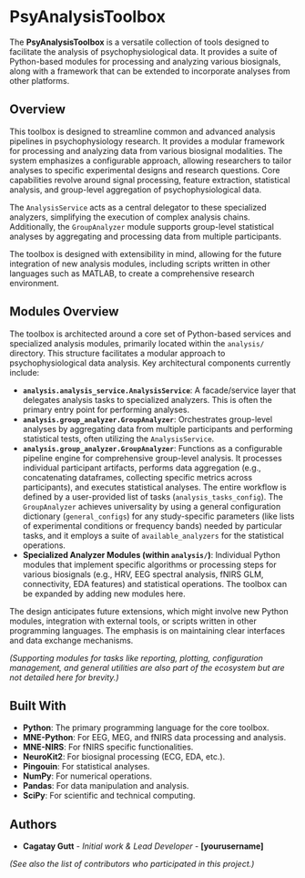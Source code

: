 # PsyAnalysisToolbox

The **PsyAnalysisToolbox** is a versatile collection of tools designed to facilitate the analysis of psychophysiological data. It provides a suite of Python-based modules for processing and analyzing various biosignals, along with a framework that can be extended to incorporate analyses from other platforms.
<!-- NOTE: This high-level description is good and should remain stable. -->

## Overview

This toolbox is designed to streamline common and advanced analysis pipelines in psychophysiology research. It provides a modular framework for processing and analyzing data from various biosignal modalities. The system emphasizes a configurable approach, allowing researchers to tailor analyses to specific experimental designs and research questions. Core capabilities revolve around signal processing, feature extraction, statistical analysis, and group-level aggregation of psychophysiological data.

The `AnalysisService` acts as a central delegator to these specialized analyzers, simplifying the execution of complex analysis chains. Additionally, the `GroupAnalyzer` module supports group-level statistical analyses by aggregating and processing data from multiple participants.

The toolbox is designed with extensibility in mind, allowing for the future integration of new analysis modules, including scripts written in other languages such as MATLAB, to create a comprehensive research environment.
<!-- NOTE: The "Core Features" section has been integrated into this more general "Overview" to reduce specific update needs. The capabilities mentioned above (signal processing, feature extraction, stats, group analysis) are broad enough to cover many additions. -->

## Modules Overview

The toolbox is architected around a core set of Python-based services and specialized analysis modules, primarily located within the `analysis/` directory. This structure facilitates a modular approach to psychophysiological data analysis. Key architectural components currently include: <!-- NOTE: This general description of the architecture is excellent for avoiding frequent updates. -->

*   **`analysis.analysis_service.AnalysisService`**: A facade/service layer that delegates analysis tasks to specialized analyzers. This is often the primary entry point for performing analyses.
*   **`analysis.group_analyzer.GroupAnalyzer`**: Orchestrates group-level analyses by aggregating data from multiple participants and performing statistical tests, often utilizing the `AnalysisService`.
*   **`analysis.group_analyzer.GroupAnalyzer`**: Functions as a configurable pipeline engine for comprehensive group-level analysis. It processes individual participant artifacts, performs data aggregation (e.g., concatenating dataframes, collecting specific metrics across participants), and executes statistical analyses. The entire workflow is defined by a user-provided list of tasks (`analysis_tasks_config`). The `GroupAnalyzer` achieves universality by using a general configuration dictionary (`general_configs`) for any study-specific parameters (like lists of experimental conditions or frequency bands) needed by particular tasks, and it employs a suite of `available_analyzers` for the statistical operations.
*   **Specialized Analyzer Modules (within `analysis/`)**: Individual Python modules that implement specific algorithms or processing steps for various biosignals (e.g., HRV, EEG spectral analysis, fNIRS GLM, connectivity, EDA features) and statistical operations. The toolbox can be expanded by adding new modules here.

The design anticipates future extensions, which might involve new Python modules, integration with external tools, or scripts written in other programming languages. The emphasis is on maintaining clear interfaces and data exchange mechanisms.
<!-- NOTE: This forward-looking statement is good for universality. -->

*(Supporting modules for tasks like reporting, plotting, configuration management, and general utilities are also part of the ecosystem but are not detailed here for brevity.)*

## Built With

*   **Python**: The primary programming language for the core toolbox.
*   **MNE-Python**: For EEG, MEG, and fNIRS data processing and analysis.
*   **MNE-NIRS**: For fNIRS specific functionalities.
*   **NeuroKit2**: For biosignal processing (ECG, EDA, etc.).
*   **Pingouin**: For statistical analyses.
*   **NumPy**: For numerical operations.
*   **Pandas**: For data manipulation and analysis.
*   **SciPy**: For scientific and technical computing.

## Authors

*   **Cagatay Gutt** - *Initial work & Lead Developer* - **[yourusername]**

*(See also the list of contributors who participated in this project.)*